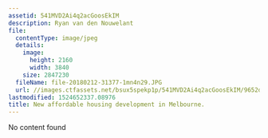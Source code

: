 ```yaml
---
assetid: 541MVD2Ai4q2acGoosEkIM
description: Ryan van den Nouwelant
file:
  contentType: image/jpeg
  details:
    image:
      height: 2160
      width: 3840
    size: 2847230
  fileName: file-20180212-31377-1mn4n29.JPG
  url: //images.ctfassets.net/bsux5spekp1p/541MVD2Ai4q2acGoosEkIM/9652d09a9b242034b63c55a7b66b2c88/file-20180212-31377-1mn4n29.JPG
lastmodified: 1524652337.08976
title: New affordable housing development in Melbourne.
---
```

No content found